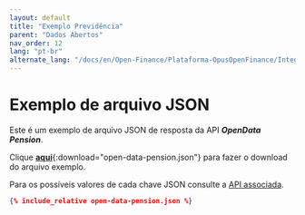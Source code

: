 ```yaml
---
layout: default
title: "Exemplo Previdência"
parent: "Dados Abertos"
nav_order: 12
lang: "pt-br"
alternate_lang: "/docs/en/Open-Finance/Plataforma-OpusOpenFinance/Integração/apis-dados-abertos/DadosAbertos-Pension/"
---
```


# Exemplo de arquivo JSON

Este é um exemplo de arquivo JSON de resposta da API ***OpenData Pension***.

Clique [**aqui**](open-data-pension.json){:download="open-data-pension.json"} para fazer o download do arquivo exemplo.

Para os possíveis valores de cada chave JSON consulte a [API associada][Link-API].

```json
{% include_relative open-data-pension.json %}
```

[Link-API]: ../../../../swagger-ui/index.html?api=open-data-pension
